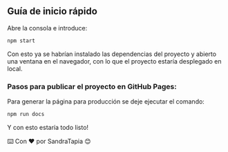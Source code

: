 

## Guía de inicio rápido

Abre la consola e introduce:

```bash
npm start
```

Con esto ya se habrían instalado las dependencias del proyecto y abierto una ventana en el navegador, con lo que el proyecto estaría desplegado en local.

### Pasos para publicar el proyecto en GitHub Pages:

Para generar la página para producción se deje ejecutar el comando:

```bash
npm run docs
```

Y con esto estaría todo listo!

⌨️ Con ❤️ por SandraTapia 😊
